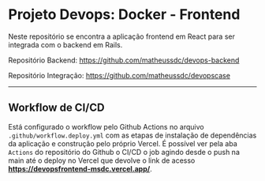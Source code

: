 # Projeto Devops: Docker - Frontend

Neste repositório se encontra a aplicação frontend em React para ser integrada com o backend em Rails.

Repositório Backend: https://github.com/matheussdc/devops-backend

Repositório Integração: https://github.com/matheussdc/devopscase

---

## Workflow de CI/CD

Está configurado o workflow pelo Github Actions no arquivo `.github/workflow.deploy.yml` com as etapas de instalação de dependências da aplicação e construção pelo próprio Vercel. É possível ver pela aba `Actions` do repositório do Github o CI/CD o job agindo desde o push na main até o deploy no Vercel que devolve o link de acesso **https://devopsfrontend-msdc.vercel.app/**.
